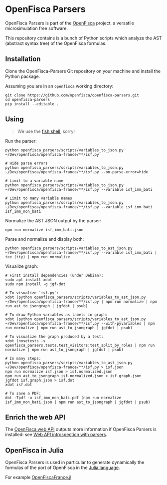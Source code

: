 # OpenFisca Parsers

OpenFisca Parsers is part of the [OpenFisca](http://www.openfisca.fr/) project,
a versatile microsimulation free software.

This repository contains is a bunch of Python scripts which analyze the AST (abstract syntax tree)
of the OpenFisca formulas.

## Installation

Clone the OpenFisca-Parsers Git repository on your machine and install the Python package.

Assuming you are in an `openfisca` working directory:

```
git clone https://github.com/openfisca/openfisca-parsers.git
cd openfisca-parsers
pip install --editable .
```

## Using

> We use the [fish shell](https://fishshell.com/), sorry!

Run the parser:

```
python openfisca_parsers/scripts/variables_to_json.py ~/Dev/openfisca/openfisca-france/**/isf.py

# Hide parse errors
python openfisca_parsers/scripts/variables_to_json.py ~/Dev/openfisca/openfisca-france/**/isf.py --on-parse-error=hide

# Limit to a variable name
python openfisca_parsers/scripts/variables_to_json.py ~/Dev/openfisca/openfisca-france/**/isf.py --variable isf_imm_bati

# Limit to many variable names
python openfisca_parsers/scripts/variables_to_json.py ~/Dev/openfisca/openfisca-france/**/isf.py --variable isf_imm_bati isf_imm_non_bati
```

Normalize the AST JSON output by the parser:

```
npm run normalize isf_imm_bati.json
```

Parse and normalize and display both:

```
python openfisca_parsers/scripts/variables_to_ast_json.py ~/Dev/openfisca/openfisca-france/**/isf.py --variable isf_imm_bati | tee (tty) | npm run normalize
```

Visualize graph:

```
# First install dependencies (under Debian):
sudo apt install xdot
sudo npm install -g jgf-dot

# To visualize `isf.py`:
xdot (python openfisca_parsers/scripts/variables_to_ast_json.py ~/Dev/openfisca/openfisca-france/**/isf.py | npm run normalize | npm run ast_to_jsongraph | jgfdot | psub)

# To draw Python variables as labels in graph:
xdot (python openfisca_parsers/scripts/variables_to_ast_json.py ~/Dev/openfisca/openfisca-france/**/isf.py --with-pyvariables | npm run normalize | npm run ast_to_jsongraph | jgfdot | psub)

# To visualize the graph produced by a test:
xdot (nosetests -s openfisca_parsers.tests.test_visitors:test_split_by_roles | npm run normalize | npm run ast_to_jsongraph | jgfdot | psub)

# In many steps:
python openfisca_parsers/scripts/variables_to_ast_json.py ~/Dev/openfisca/openfisca-france/**/isf.py > isf.json
npm run normalize isf.json > isf.normalized.json
npm run ast_to_jsongraph isf.normalized.json > isf.graph.json
jgfdot isf.graph.json > isf.dot
xdot isf.dot

# To save a PDF:
dot -Tpdf -o isf_imm_non_bati.pdf (npm run normalize isf_imm_non_bati.json | npm run ast_to_jsongraph | jgfdot | psub)
```

## Enrich the web API

The [OpenFisca web API](https://github.com/openfisca/openfisca-web-api) outputs more information if OpenFisca Parsers
is installed: see
[Web API introspection with parsers](https://github.com/openfisca/openfisca-web-api#introspection-with-parsers).

## OpenFisca in Julia

OpenFisca Parsers is used in particular to generate dynamically the formulas of the port of OpenFisca
in the [Julia language](http://julialang.org/).

For example [OpenFiscaFrance.jl](https://github.com/openfisca/OpenFiscaFrance.jl)
